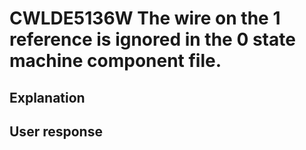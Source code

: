 # CWLDE5136W The wire on the 1 reference is ignored in the 0 state machine component file.

## Explanation

## User response